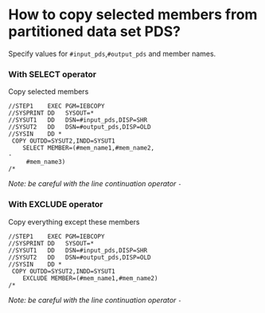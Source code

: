 # How to copy selected members from partitioned data set PDS?  
Specify values for `#input_pds`,`#output_pds` and member names.
### With SELECT operator
Copy selected members
```
//STEP1    EXEC PGM=IEBCOPY                                             
//SYSPRINT DD   SYSOUT=*                                                
//SYSUT1   DD   DSN=#input_pds,DISP=SHR                      
//SYSUT2   DD   DSN=#output_pds,DISP=OLD                      
//SYSIN    DD *                                                         
 COPY OUTDD=SYSUT2,INDD=SYSUT1                                          
    SELECT MEMBER=(#mem_name1,#mem_name2,                              -
     #mem_name3)
/*                                                                      
```
*Note: be careful with the line continuation operator `-`*
### With EXCLUDE operator
Copy everything except these members
```
//STEP1    EXEC PGM=IEBCOPY                                             
//SYSPRINT DD   SYSOUT=*                                                
//SYSUT1   DD   DSN=#input_pds,DISP=SHR                      
//SYSUT2   DD   DSN=#output_pds,DISP=OLD                      
//SYSIN    DD *                                                         
 COPY OUTDD=SYSUT2,INDD=SYSUT1                                          
    EXCLUDE MEMBER=(#mem_name1,#mem_name2)           
/*
```
*Note: be careful with the line continuation operator `-`*